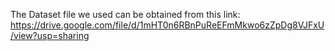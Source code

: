 The Dataset file we used can be obtained from this link: 
https://drive.google.com/file/d/1mHT0n6RBnPuReEFmMkwo6zZpDg8VJFxU/view?usp=sharing
